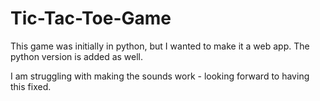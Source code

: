 # Tic-Tac-Toe-Game
This game was initially in python, but I wanted to make it a web app. The python version is added as well.


I am struggling with making the sounds work - looking forward to having this fixed.
